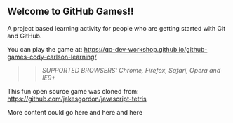 ## Welcome to GitHub Games!!

A project based learning activity for people who are getting started with Git and GitHub.

You can play the game at: https://qc-dev-workshop.github.io/github-games-cody-carlson-learning/

>> _*SUPPORTED BROWSERS*: Chrome, Firefox, Safari, Opera and IE9+_

This fun open source game was cloned from: https://github.com/jakesgordon/javascript-tetris


More content could go here
and here
and here
